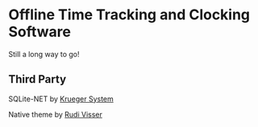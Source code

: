 # Offline Time Tracking and Clocking Software

Still a long way to go!

## Third Party

SQLite-NET by [Krueger System](https://github.com/praeclarum/sqlite-net)

Native theme by [Rudi Visser](rudiv.se/Development/Resource/windows-8-release-preview-button-textbox-style-wpf)